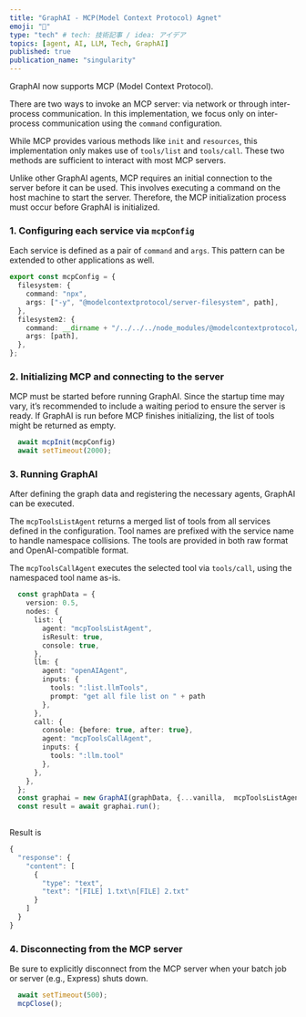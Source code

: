 ```yaml
---
title: "GraphAI - MCP(Model Context Protocol) Agnet"
emoji: "🤖"
type: "tech" # tech: 技術記事 / idea: アイデア
topics: [agent, AI, LLM, Tech, GraphAI]
published: true
publication_name: "singularity"
---
```


GraphAI now supports MCP (Model Context Protocol).

There are two ways to invoke an MCP server: via network or through inter-process communication. In this implementation, we focus only on inter-process communication using the `command` configuration.

While MCP provides various methods like `init` and `resources`, this implementation only makes use of `tools/list` and `tools/call`. These two methods are sufficient to interact with most MCP servers.

Unlike other GraphAI agents, MCP requires an initial connection to the server before it can be used. This involves executing a command on the host machine to start the server. Therefore, the MCP initialization process must occur before GraphAI is initialized.

### 1. Configuring each service via `mcpConfig`

Each service is defined as a pair of `command` and `args`. This pattern can be extended to other applications as well.

```TypeScript
export const mcpConfig = {
  filesystem: {
    command: "npx",
    args: ["-y", "@modelcontextprotocol/server-filesystem", path],
  },
  filesystem2: {
    command: __dirname + "/../../../node_modules/@modelcontextprotocol/server-filesystem/dist/index.js",
    args: [path],
  },
};
```

### 2. Initializing MCP and connecting to the server

MCP must be started before running GraphAI. Since the startup time may vary, it’s recommended to include a waiting period to ensure the server is ready. If GraphAI is run before MCP finishes initializing, the list of tools might be returned as empty.

```TypeScript
  await mcpInit(mcpConfig)
  await setTimeout(2000);
```

### 3. Running GraphAI

After defining the graph data and registering the necessary agents, GraphAI can be executed.

The `mcpToolsListAgent` returns a merged list of tools from all services defined in the configuration. Tool names are prefixed with the service name to handle namespace collisions. The tools are provided in both raw format and OpenAI-compatible format.

The `mcpToolsCallAgent` executes the selected tool via `tools/call`, using the namespaced tool name as-is.

```TypeScript
  const graphData = {
    version: 0.5,
    nodes: {
      list: {
        agent: "mcpToolsListAgent",
        isResult: true,
        console: true,
      },
      llm: {
        agent: "openAIAgent",
        inputs: {
          tools: ":list.llmTools",
          prompt: "get all file list on " + path
        },
      },
      call: {
        console: {before: true, after: true},
        agent: "mcpToolsCallAgent",
        inputs: {
          tools: ":llm.tool"
        },
      },
    },
  };
  const graphai = new GraphAI(graphData, {...vanilla,  mcpToolsListAgent, mcpToolsCallAgent, openAIAgent });
  const result = await graphai.run();
  
```  

Result is

```TypeScript
{
  "response": {
    "content": [
      {
        "type": "text",
        "text": "[FILE] 1.txt\n[FILE] 2.txt"
      }
    ]
  }
}
```

### 4. Disconnecting from the MCP server

Be sure to explicitly disconnect from the MCP server when your batch job or server (e.g., Express) shuts down.

```TypeScript
  await setTimeout(500);
  mcpClose();
```

